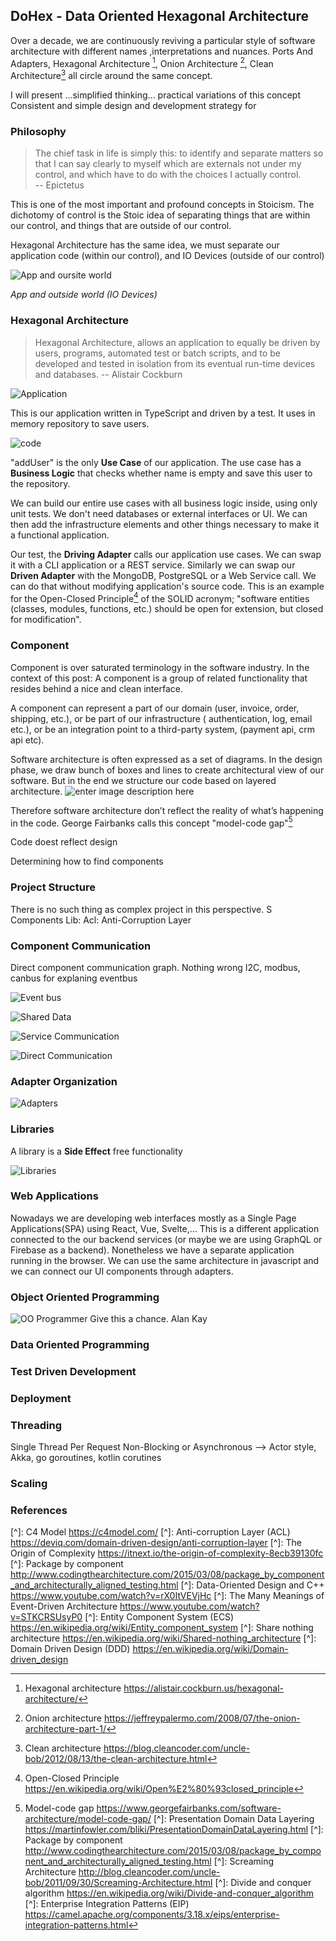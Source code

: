 ## DoHex - Data Oriented Hexagonal Architecture 

Over a decade, we are continuously reviving a particular style of software architecture with different names ,interpretations and nuances. Ports And Adapters, Hexagonal Architecture [^1], Onion Architecture [^2], Clean Architecture[^3] all circle around the same concept.  
 
I will present ...simplified thinking... practical variations of this concept
Consistent and simple design and development strategy for 
 
### Philosophy  

> The chief task in life is simply this: to identify and separate matters so that I can say clearly to myself which are externals not under my control, and which have to do with the choices I actually control.  
> -- Epictetus

This is one of the most important and profound concepts in Stoicism. The dichotomy of control is the Stoic idea of separating things that are within our control, and things that are outside of our control.   

Hexagonal Architecture has the same idea, we must separate our application code (within our control), and IO Devices (outside of our control)  

![App and oursite world](https://raw.githubusercontent.com/alicemunsal/dohex/master/diagrams/1-App.png)

*App and outside world (IO Devices)*  

### Hexagonal Architecture  
> Hexagonal Architecture, allows an application to equally be driven by users, programs, automated test or batch scripts, and to be developed and tested in isolation from its eventual run-time devices and databases.
> -- Alistair Cockburn  

![Application](https://raw.githubusercontent.com/alicemunsal/dohex/master/diagrams/1-Hex.png)

This is our application written in TypeScript and driven by a test. It uses in memory repository to save users.  

![code](https://raw.githubusercontent.com/alicemunsal/dohex/master/diagrams/1-Code.png)

"addUser" is the only **Use Case** of our application. The use case has a **Business Logic** that checks whether name is empty and save this user to the repository.   

We can build our entire use cases with all business logic inside, using only unit tests. We don't need databases or external interfaces or UI. We can then add the infrastructure elements and other things necessary to make it a functional application.  

Our test, the **Driving Adapter** calls our application use cases. We can swap it with a CLI application or  a REST service.  Similarly we can swap our **Driven Adapter** with the MongoDB, PostgreSQL or a Web Service call. We can do that without modifying application's source code. This is an example for the Open-Closed Principle[^4] of the SOLID acronym; "software entities (classes, modules, functions, etc.) should be open for extension, but closed for modification". 

### Component 

Component is over saturated terminology in the software industry. In the context of this post: A component is a group of related functionality that resides behind a nice and clean interface.  

A component can represent a part of our domain (user, invoice, order, shipping, etc.), or be part of our infrastructure ( authentication, log, email etc.), or be an integration point to a third-party system, (payment api, crm api etc).

Software architecture is often expressed as a set of diagrams. In the design phase, we draw bunch of boxes and lines to create architectural view of our software. But in the end we structure our code based on layered architecture. 
![enter image description here](https://martinfowler.com/bliki/images/presentationDomainDataLayering/all_basic.png)

Therefore software architecture don’t reflect the reality of what’s happening in the code. George Fairbanks calls this concept "model-code gap"[^5] 

Code doest reflect design

Determining how to find components

### Project Structure
There is no such thing as complex project in this perspective. S
Components
Lib: 
Acl: Anti-Corruption Layer 

### Component Communication

Direct component communication graph. Nothing wrong
I2C, modbus, canbus for explaning eventbus


![Event bus](https://raw.githubusercontent.com/alicemunsal/dohex/master/diagrams/1-Event%20Bus.png)

![Shared Data](https://raw.githubusercontent.com/alicemunsal/dohex/master/diagrams/1-Shared%20Data.png)

![Service Communication](https://raw.githubusercontent.com/alicemunsal/dohex/master/diagrams/1-Service.png)

![Direct Communication](https://raw.githubusercontent.com/alicemunsal/dohex/master/diagrams/1-Direct.png)



### Adapter Organization

![Adapters](https://raw.githubusercontent.com/alicemunsal/dohex/master/diagrams/1-Adapter%20Organization.png)

### Libraries  
A library is a **Side Effect** free functionality 

![Libraries](https://raw.githubusercontent.com/alicemunsal/dohex/master/diagrams/1-Lib.png)

### Web Applications

Nowadays we are developing web interfaces mostly as a Single Page Applications(SPA) using React, Vue, Svelte,... This is a different application connected to the our backend services (or maybe we are using GraphQL or Firebase as a backend). Nonetheless we have a separate application running in the browser. We can use the same architecture in javascript and we can connect our UI components through adapters.




### Object Oriented Programming
![OO Programmer](https://raw.githubusercontent.com/alicemunsal/dohex/master/diagrams/ooprogrammer.png)
Give this a chance.
Alan Kay 

### Data Oriented Programming

### Test Driven Development

### Deployment


### Threading
Single Thread Per Request
Non-Blocking or Asynchronous  --> Actor style, Akka, go goroutines, kotlin corutines

### Scaling

### References
[^1]: Hexagonal architecture https://alistair.cockburn.us/hexagonal-architecture/
[^2]: Onion architecture https://jeffreypalermo.com/2008/07/the-onion-architecture-part-1/
[^3]: Clean architecture https://blog.cleancoder.com/uncle-bob/2012/08/13/the-clean-architecture.html
[^4]: Open-Closed Principle https://en.wikipedia.org/wiki/Open%E2%80%93closed_principle
[^5]: Model-code gap https://www.georgefairbanks.com/software-architecture/model-code-gap/
[^]: Presentation Domain Data Layering https://martinfowler.com/bliki/PresentationDomainDataLayering.html
[^]: Package by component http://www.codingthearchitecture.com/2015/03/08/package_by_component_and_architecturally_aligned_testing.html
[^]: Screaming Architecture http://blog.cleancoder.com/uncle-bob/2011/09/30/Screaming-Architecture.html
[^]: Divide and conquer algorithm https://en.wikipedia.org/wiki/Divide-and-conquer_algorithm
[^]: Enterprise Integration Patterns (EIP) https://camel.apache.org/components/3.18.x/eips/enterprise-integration-patterns.html

[^]: C4 Model https://c4model.com/
[^]: Anti-corruption Layer (ACL) https://deviq.com/domain-driven-design/anti-corruption-layer
[^]: The Origin of Complexity https://itnext.io/the-origin-of-complexity-8ecb39130fc
[^]: Package by component http://www.codingthearchitecture.com/2015/03/08/package_by_component_and_architecturally_aligned_testing.html
[^]: Data-Oriented Design and C++ https://www.youtube.com/watch?v=rX0ItVEVjHc
[^]: The Many Meanings of Event-Driven Architecture https://www.youtube.com/watch?v=STKCRSUsyP0
[^]: Entity Component System (ECS) https://en.wikipedia.org/wiki/Entity_component_system
[^]: Share nothing architecture https://en.wikipedia.org/wiki/Shared-nothing_architecture
[^]: Domain Driven Design (DDD) https://en.wikipedia.org/wiki/Domain-driven_design


<!--stackedit_data:
eyJoaXN0b3J5IjpbMTAxMTk0MTU5LDIxMzEwOTM4MjgsMTk4Nz
EwNjc2MSwxOTY0NDM5NjkzLC0yMTE3NTg5MDIsMTI2MDQyMDM3
OSwxOTM4MjI4NzExLC0xNjAxOTM2MTc2LDEwMTE4ODkzOCwtMT
UwMzY4NzMwOCwxMjExODY3ODcsLTE2OTkxNjkwNjQsLTE2OTk3
OTkxMzAsLTIxMDg4NTUzMSw1NTY0Nzk2ODgsMTUyMjcyMzUxOC
wtNDE5Mzk5MDYwLDM3MjMxMTk2MCwtMTUxMDUxMTUyMSwtMTY4
MTczMDQ3MF19
-->